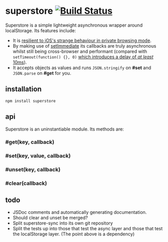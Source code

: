 # superstore [![Build Status](https://travis-ci.org/matthew-andrews/superstore.png?branch=master)](https://travis-ci.org/matthew-andrews/superstore)

Superstore is a simple lightweight asynchronous wrapper around localStorage.  Its features include:

- It is [resilient to iOS's strange behaviour in private browsing mode](http://stackoverflow.com/questions/14555347/html5-localstorage-doesnt-works-in-ios-safari-private-browsing).
- By making use of [setImmediate](https://github.com/NobleJS/setImmediate) its callbacks are truly asynchronous whilst still being cross-browser and performant (compared with `setTimeout(function() {}, 0)` [which introduces a delay of *at least* 10ms](https://developer.mozilla.org/en-US/docs/Web/API/window.setTimeout#Minimum.2F_maximum_delay_and_timeout_nesting)).
- It accepts objects as values and runs `JSON.stringify` on **#set** and `JSON.parse` on **#get** for you.

## installation

```
npm install superstore
```

## api

Superstore is an uninstantiable module.  Its methods are:

### #get(key, callback)

### #set(key, value, callback)

### #unset(key, callback)

### #clear(callback)

## todo

- JSDoc comments and automatically generating documentation.
- Should clear and unset be merged?  
- Split superstore-sync into its own git repository
- Split the tests up into those that test the async layer and those that test the localStorage layer.  (The point above is a dependency)
